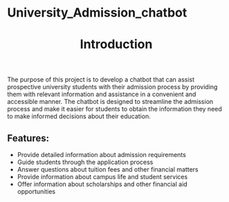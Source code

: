 # University_Admission_chatbot


<!DOCTYPE html>
<html>

  <body>
    <header>
      <h1>Introduction</h1>
    </header>
    <main>
    <p>The purpose of this project is to develop a chatbot that can assist prospective university students with their admission process by providing them with relevant information and assistance in a convenient and accessible manner. The chatbot is designed to streamline the admission process and make it easier for students to obtain the information they need to make informed decisions about their education.</p>
      <h2>Features:</h2>
      <ul>
        <li>Provide detailed information about admission requirements</li>
        <li>Guide students through the application process</li>
        <li>Answer questions about tuition fees and other financial matters</li>
        <li>Provide information about campus life and student services</li>
        <li>Offer information about scholarships and other financial aid opportunities</li>
      </ul>
      <div id="chatbot">
        <!-- Chatbot interface goes here -->
      </div>
    </main>
   
  </body>
</html>
